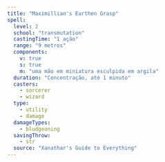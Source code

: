 ```yaml
---
title: "Maximillian's Earthen Grasp"
spell:
  level: 2
  school: "transmutation"
  castingTime: "1 ação"
  range: "9 metros"
  components:
    v: true
    s: true
    m: "uma mão em miniatura esculpida em argila"
  duration: "Concentração, até 1 minuto"
  casters:
    - sorcerer
    - wizard
  type:
    - utility
    - damage
  damageTypes:
    - bludgeoning
  savingThrow:
    - str
  source: "Xanathar's Guide to Everything"
---
```

